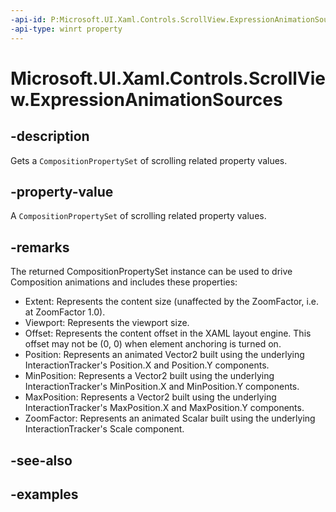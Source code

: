 ```yaml
---
-api-id: P:Microsoft.UI.Xaml.Controls.ScrollView.ExpressionAnimationSources
-api-type: winrt property
---
```


# Microsoft.UI.Xaml.Controls.ScrollView.ExpressionAnimationSources

<!--
public Microsoft.UI.Composition.CompositionPropertySet ExpressionAnimationSources { get; }
-->

## -description

Gets a `CompositionPropertySet` of scrolling related property values.

## -property-value

A `CompositionPropertySet` of scrolling related property values.

## -remarks

The returned CompositionPropertySet instance can be used to drive Composition animations and includes these properties:

- Extent: Represents the content size (unaffected by the ZoomFactor, i.e. at ZoomFactor 1.0).
- Viewport: Represents the viewport size.
- Offset: Represents the content offset in the XAML layout engine. This offset may not be (0, 0) when element anchoring is turned on.
- Position: Represents an animated Vector2 built using the underlying InteractionTracker's Position.X and Position.Y components.
- MinPosition: Represents a Vector2 built using the underlying InteractionTracker's MinPosition.X and MinPosition.Y components.
- MaxPosition: Represents a Vector2 built using the underlying InteractionTracker's MaxPosition.X and MaxPosition.Y components.
- ZoomFactor: Represents an animated Scalar built using the underlying InteractionTracker's Scale component.

## -see-also

## -examples
